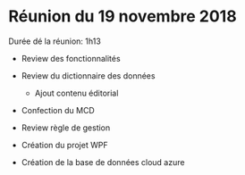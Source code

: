# Réunion du 19 novembre 2018

Durée dé la réunion: 1h13

- Review des fonctionnalités

- Review du dictionnaire des données
  - Ajout contenu éditorial

- Confection du MCD

- Review règle de gestion

- Création du projet WPF

- Création de la base de données cloud azure